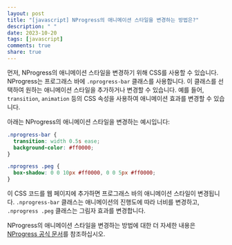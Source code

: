 ```yaml
---
layout: post
title: "[javascript] NProgress의 애니메이션 스타일을 변경하는 방법은?"
description: " "
date: 2023-10-20
tags: [javascript]
comments: true
share: true
---
```


먼저, NProgress의 애니메이션 스타일을 변경하기 위해 CSS를 사용할 수 있습니다. NProgress는 프로그래스 바에 `.nprogress-bar` 클래스를 사용합니다. 이 클래스를 선택하여 원하는 애니메이션 스타일을 추가하거나 변경할 수 있습니다. 예를 들어, `transition`, `animation` 등의 CSS 속성을 사용하여 애니메이션 효과를 변경할 수 있습니다.

아래는 NProgress의 애니메이션 스타일을 변경하는 예시입니다:

```css
.nprogress-bar {
  transition: width 0.5s ease;
  background-color: #ff0000;
}

.nprogress .peg {
  box-shadow: 0 0 10px #ff0000, 0 0 5px #ff0000;
}
```

이 CSS 코드를 웹 페이지에 추가하면 프로그래스 바의 애니메이션 스타일이 변경됩니다. `.nprogress-bar` 클래스는 애니메이션의 진행도에 따라 너비를 변경하고, `.nprogress .peg` 클래스는 그림자 효과를 변경합니다.

NProgress의 애니메이션 스타일을 변경하는 방법에 대한 더 자세한 내용은 [NProgress 공식 문서](https://ricostacruz.com/nprogress/)를 참조하십시오.